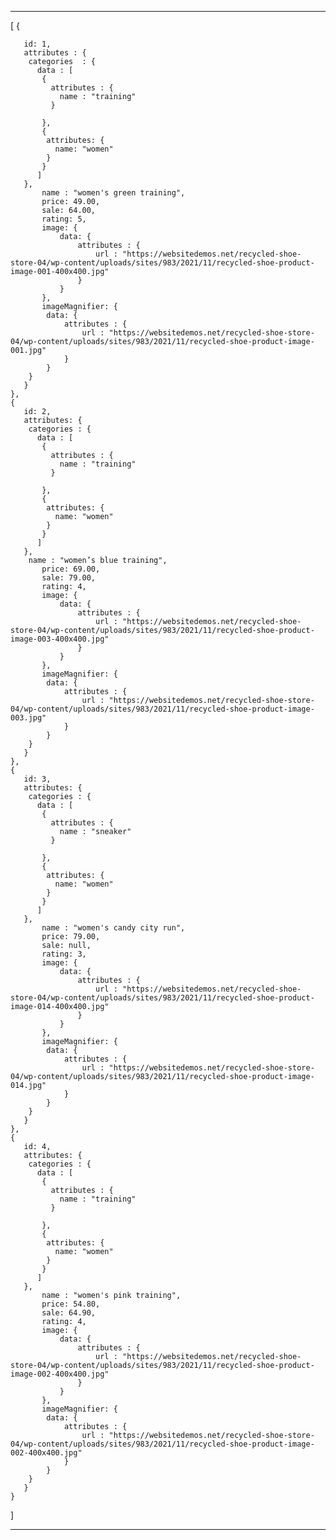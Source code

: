 ---
[
    {   
    
       id: 1,
       attributes : {
        categories  : {
          data : [
           {
             attributes : {
               name : "training"
             }
            
           },
           {
            attributes: {
              name: "women"
            }
           }
          ]
       },
           name : "women's green training",
           price: 49.00,
           sale: 64.00,
           rating: 5,
           image: {
               data: {
                   attributes : {
                       url : "https://websitedemos.net/recycled-shoe-store-04/wp-content/uploads/sites/983/2021/11/recycled-shoe-product-image-001-400x400.jpg"
                   }
               }
           },
           imageMagnifier: {
            data: {
                attributes : {
                    url : "https://websitedemos.net/recycled-shoe-store-04/wp-content/uploads/sites/983/2021/11/recycled-shoe-product-image-001.jpg"
                }
            }
        }
       }
    },
    {
       id: 2,
       attributes: {
        categories : {
          data : [
           {
             attributes : {
               name : "training"
             }
            
           },
           {
            attributes: {
              name: "women"
            }
           }
          ]
       },   
        name : "women’s blue training",
           price: 69.00,
           sale: 79.00,
           rating: 4,
           image: {
               data: {
                   attributes : {
                       url : "https://websitedemos.net/recycled-shoe-store-04/wp-content/uploads/sites/983/2021/11/recycled-shoe-product-image-003-400x400.jpg"
                   }
               }
           },
           imageMagnifier: {
            data: {
                attributes : {
                    url : "https://websitedemos.net/recycled-shoe-store-04/wp-content/uploads/sites/983/2021/11/recycled-shoe-product-image-003.jpg"
                }
            }
        }
       }
    },
    {  
       id: 3,
       attributes: {
        categories : {
          data : [
           {
             attributes : {
               name : "sneaker"
             }
            
           },
           {
            attributes: {
              name: "women"
            }
           }
          ]
       },
           name : "women's candy city run",
           price: 79.00,
           sale: null,
           rating: 3,
           image: {
               data: {
                   attributes : {
                       url : "https://websitedemos.net/recycled-shoe-store-04/wp-content/uploads/sites/983/2021/11/recycled-shoe-product-image-014-400x400.jpg"
                   }
               }
           },
           imageMagnifier: {
            data: {
                attributes : {
                    url : "https://websitedemos.net/recycled-shoe-store-04/wp-content/uploads/sites/983/2021/11/recycled-shoe-product-image-014.jpg"
                }
            }
        }
       }
    },
    {  
       id: 4,
       attributes: {
        categories : {
          data : [
           {
             attributes : {
               name : "training"
             }
            
           },
           {
            attributes: {
              name: "women"
            }
           }
          ]
       },
           name : "women's pink training",
           price: 54.80,
           sale: 64.90,
           rating: 4,
           image: {
               data: {
                   attributes : {
                       url : "https://websitedemos.net/recycled-shoe-store-04/wp-content/uploads/sites/983/2021/11/recycled-shoe-product-image-002-400x400.jpg"
                   }
               }
           },
           imageMagnifier: {
            data: {
                attributes : {
                    url : "https://websitedemos.net/recycled-shoe-store-04/wp-content/uploads/sites/983/2021/11/recycled-shoe-product-image-002-400x400.jpg"
                }
            }
        }
       }
    }
   
   
   ]

---